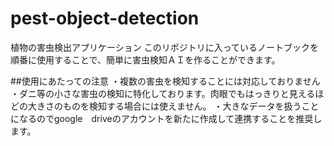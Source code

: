 # pest-object-detection
植物の害虫検出アプリケーション
このリポジトリに入っているノートブックを順番に使用することで、簡単に害虫検知ＡＩを作ることができます。

##使用にあたっての注意
・複数の害虫を検知することには対応しておりません
・ダニ等の小さな害虫の検知に特化しております。肉眼でもはっきりと見えるほどの大きさのものを検知する場合には使えません。
・大きなデータを扱うことになるのでgoogle　driveのアカウントを新たに作成して連携することを推奨します。
